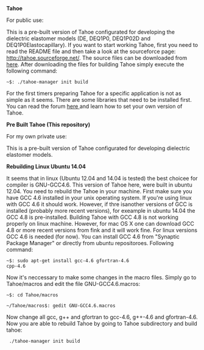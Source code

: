 <HTML>
<B>Tahoe</B>

For public use:

This is a pre-built version of Tahoe configurated for developing the dielectric elastomer models (DE, DEQ1P0, DEQ1P02D and DEQ1P0Elastocapillary). If you want to start working Tahoe, first you need to read the README file and then take a look at the sourceforce page: <a href="http://tahoe.sourceforge.net/">http://tahoe.sourceforge.net/</a>. The source files can be downloaded from <a href="http://sourceforge.net/projects/tahoe/">here</a>. After downloading the files for building Tahoe simply execute the following command:

<code>~$: ./tahoe-manager init build</code>

For the first timers preparing Tahoe for a specific application is not as simple as it seems. There are some libraries that need to be installed first. You can read the forum <a href="http://tahoe.sourceforge.net/bb/"> here </a> and learn how to set your own version of Tahoe.

<B>Pre Built Tahoe (This repository)</B>

For my own private use:

This is a pre-built version of Tahoe  configurated for developing dielectric elastomer models.

<B>Rebuilding Linux Ubuntu 14.04</B>

It seems that in linux (Ubuntu 12.04 and 14.04 is tested) the best choicee for compiler is GNU-GCC4.6. This version of Tahoe here, were built in ubuntu 12.04. You need to rebuild the Tahoe in your machine. First make sure you have GCC 4.6 installed in your unix operating system. If you're using linux with GCC 4.6 it should work. However, if thre isanother versions of GCC is installed (probably more recent versions), for exeample in ubuntu 14.04 the GCC 4.8 is pre-installed. Building Tahoe with GCC 4.8 is not working properly on linux machine. However, for mac OS X one can download GCC 4.8 or more recent versions from fink and it will work fine. For linux versions GCC 4.6 is needed (for now). You can install GCC 4.6 from "Synaptic Package Manager" or directly from ubuntu repositoroes. Following command:

<code>~$: sudo apt-get install gcc-4.6 gfortran-4.6 cpp-4.6</code>

Now it's neccessary to make some changes in the macro files. Simply go to Tahoe/macros and edit the file GNU-GCC4.6.macros: 

<code>~$: cd Tahoe/macros</code>

<code>~/Tahoe/macros$: gedit GNU-GCC4.6.macros</code>

Now change all gcc, g++ and gfortran to gcc-4.6, g++-4.6 and gfortran-4.6. Now you are able to rebuild Tahoe by going to Tahoe subdirectory and build tahoe: 

<code> ./tahoe-manager init build</code>
</HTML>

